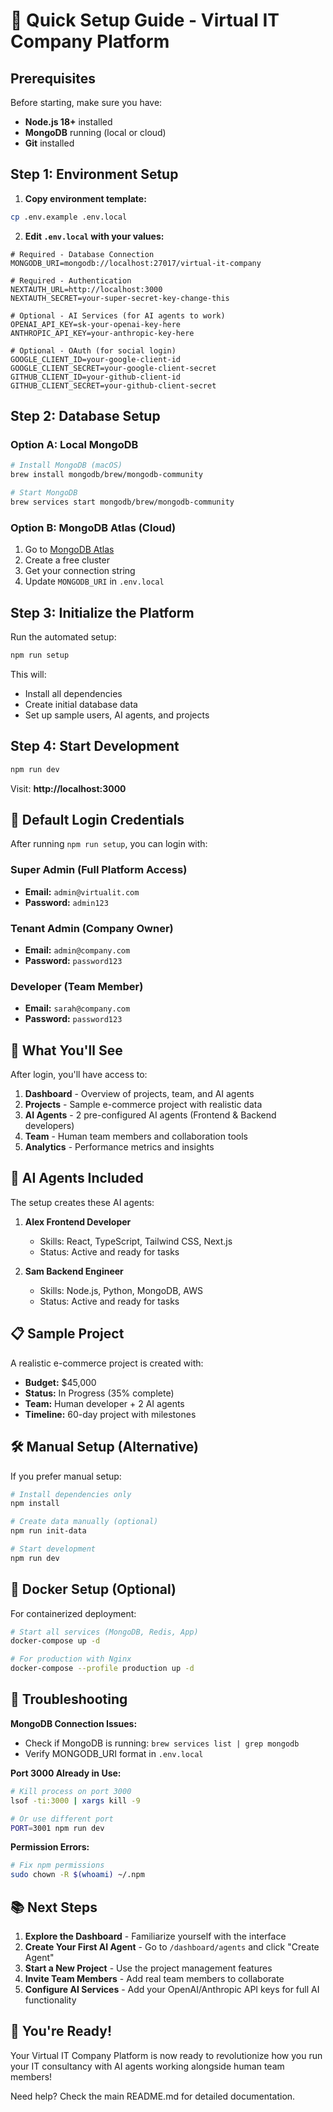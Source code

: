 # 🚀 Quick Setup Guide - Virtual IT Company Platform

## Prerequisites

Before starting, make sure you have:
- **Node.js 18+** installed
- **MongoDB** running (local or cloud)
- **Git** installed

## Step 1: Environment Setup

1. **Copy environment template:**
```bash
cp .env.example .env.local
```

2. **Edit `.env.local` with your values:**
```env
# Required - Database Connection
MONGODB_URI=mongodb://localhost:27017/virtual-it-company

# Required - Authentication
NEXTAUTH_URL=http://localhost:3000
NEXTAUTH_SECRET=your-super-secret-key-change-this

# Optional - AI Services (for AI agents to work)
OPENAI_API_KEY=sk-your-openai-key-here
ANTHROPIC_API_KEY=your-anthropic-key-here

# Optional - OAuth (for social login)
GOOGLE_CLIENT_ID=your-google-client-id
GOOGLE_CLIENT_SECRET=your-google-client-secret
GITHUB_CLIENT_ID=your-github-client-id
GITHUB_CLIENT_SECRET=your-github-client-secret
```

## Step 2: Database Setup

### Option A: Local MongoDB
```bash
# Install MongoDB (macOS)
brew install mongodb/brew/mongodb-community

# Start MongoDB
brew services start mongodb/brew/mongodb-community
```

### Option B: MongoDB Atlas (Cloud)
1. Go to [MongoDB Atlas](https://www.mongodb.com/cloud/atlas)
2. Create a free cluster
3. Get your connection string
4. Update `MONGODB_URI` in `.env.local`

## Step 3: Initialize the Platform

Run the automated setup:
```bash
npm run setup
```

This will:
- Install all dependencies
- Create initial database data
- Set up sample users, AI agents, and projects

## Step 4: Start Development

```bash
npm run dev
```

Visit: **http://localhost:3000**

## 🔑 Default Login Credentials

After running `npm run setup`, you can login with:

### Super Admin (Full Platform Access)
- **Email:** `admin@virtualit.com`
- **Password:** `admin123`

### Tenant Admin (Company Owner)
- **Email:** `admin@company.com`  
- **Password:** `password123`

### Developer (Team Member)
- **Email:** `sarah@company.com`
- **Password:** `password123`

## 🎯 What You'll See

After login, you'll have access to:

1. **Dashboard** - Overview of projects, team, and AI agents
2. **Projects** - Sample e-commerce project with realistic data  
3. **AI Agents** - 2 pre-configured AI agents (Frontend & Backend developers)
4. **Team** - Human team members and collaboration tools
5. **Analytics** - Performance metrics and insights

## 🤖 AI Agents Included

The setup creates these AI agents:

1. **Alex Frontend Developer**
   - Skills: React, TypeScript, Tailwind CSS, Next.js
   - Status: Active and ready for tasks

2. **Sam Backend Engineer** 
   - Skills: Node.js, Python, MongoDB, AWS
   - Status: Active and ready for tasks

## 📋 Sample Project

A realistic e-commerce project is created with:
- **Budget:** $45,000
- **Status:** In Progress (35% complete)
- **Team:** Human developer + 2 AI agents
- **Timeline:** 60-day project with milestones

## 🛠 Manual Setup (Alternative)

If you prefer manual setup:

```bash
# Install dependencies only
npm install

# Create data manually (optional)
npm run init-data

# Start development
npm run dev
```

## 🐳 Docker Setup (Optional)

For containerized deployment:

```bash
# Start all services (MongoDB, Redis, App)
docker-compose up -d

# For production with Nginx
docker-compose --profile production up -d
```

## 🚨 Troubleshooting

**MongoDB Connection Issues:**
- Check if MongoDB is running: `brew services list | grep mongodb`
- Verify MONGODB_URI format in `.env.local`

**Port 3000 Already in Use:**
```bash
# Kill process on port 3000
lsof -ti:3000 | xargs kill -9

# Or use different port
PORT=3001 npm run dev
```

**Permission Errors:**
```bash
# Fix npm permissions
sudo chown -R $(whoami) ~/.npm
```

## 📚 Next Steps

1. **Explore the Dashboard** - Familiarize yourself with the interface
2. **Create Your First AI Agent** - Go to `/dashboard/agents` and click "Create Agent"
3. **Start a New Project** - Use the project management features
4. **Invite Team Members** - Add real team members to collaborate
5. **Configure AI Services** - Add your OpenAI/Anthropic API keys for full AI functionality

## 🎉 You're Ready!

Your Virtual IT Company Platform is now ready to revolutionize how you run your IT consultancy with AI agents working alongside human team members!

Need help? Check the main README.md for detailed documentation.